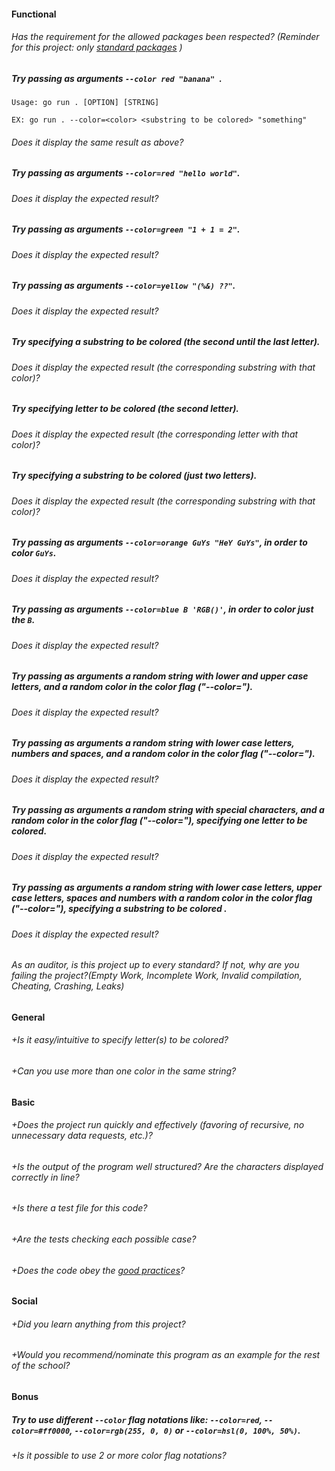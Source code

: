 #### Functional

###### Has the requirement for the allowed packages been respected? (Reminder for this project: only [standard packages](https://golang.org/pkg/) )

##### Try passing as arguments `--color red "banana" `.

```
Usage: go run . [OPTION] [STRING]

EX: go run . --color=<color> <substring to be colored> "something"
```

###### Does it display the same result as above?

##### Try passing as arguments `--color=red "hello world"`.

###### Does it display the expected result?

##### Try passing as arguments `--color=green "1 + 1 = 2"`.

###### Does it display the expected result?

##### Try passing as arguments `--color=yellow "(%&) ??"`.

###### Does it display the expected result?

##### Try specifying a substring to be colored (the second until the last letter).

###### Does it display the expected result (the corresponding substring with that color)?

##### Try specifying letter to be colored (the second letter).

###### Does it display the expected result (the corresponding letter with that color)?

##### Try specifying a substring to be colored (just two letters).

###### Does it display the expected result (the corresponding substring with that color)?

##### Try passing as arguments `--color=orange GuYs "HeY GuYs"`, in order to color `GuYs`.

###### Does it display the expected result?

##### Try passing as arguments `--color=blue B 'RGB()'`, in order to color just the `B`.

###### Does it display the expected result?

##### Try passing as arguments a random string with lower and upper case letters, and a random color in the color flag ("--color=").

###### Does it display the expected result?

##### Try passing as arguments a random string with lower case letters, numbers and spaces, and a random color in the color flag ("--color=").

###### Does it display the expected result?

##### Try passing as arguments a random string with special characters, and a random color in the color flag ("--color="), specifying one letter to be colored.

###### Does it display the expected result?

##### Try passing as arguments a random string with lower case letters, upper case letters, spaces and numbers with a random color in the color flag ("--color="), specifying a substring to be colored .

###### Does it display the expected result?

###### As an auditor, is this project up to every standard? If not, why are you failing the project?(Empty Work, Incomplete Work, Invalid compilation, Cheating, Crashing, Leaks)

#### General

###### +Is it easy/intuitive to specify letter(s) to be colored?

###### +Can you use more than one color in the same string?

#### Basic

###### +Does the project run quickly and effectively (favoring of recursive, no unnecessary data requests, etc.)?

###### +Is the output of the program well structured? Are the characters displayed correctly in line?

###### +Is there a test file for this code?

###### +Are the tests checking each possible case?

###### +Does the code obey the [good practices](../../good-practices/README.md)?

#### Social

###### +Did you learn anything from this project?

###### +Would you recommend/nominate this program as an example for the rest of the school?

#### Bonus

##### Try to use different `--color` flag notations like: `--color=red`, `--color=#ff0000`, `--color=rgb(255, 0, 0)` or `--color=hsl(0, 100%, 50%)`.

###### +Is it possible to use 2 or more color flag notations?
